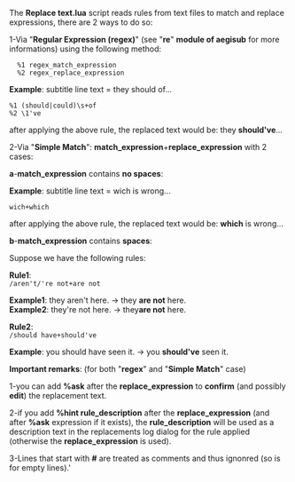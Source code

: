 The **Replace text.lua** script reads rules from text files to match and replace expressions, there are 2 ways to do so:

1-Via "**Regular Expression (regex)**" (see "**re**" **module of aegisub** for more informations) using the following method:
```
  %1 regex_match_expression  
  %2 regex_replace_expression
```  
  
  **Example**: subtitle line text = they should of...
  ```
  %1 (should|could)\s+of  
  %2 \1've
  ```
  
  after applying the above rule, the replaced text would be:   they **should've**...
  
  
2-Via "**Simple Match**":  **match_expression**+**replace_expression** with 2 cases:

  **a**-**match_expression** contains **no spaces**:


**Example**: subtitle line text = wich is wrong...


 `wich+which`


  after applying the above rule, the replaced text would be:   **which** is wrong...
    
	
  **b**-**match_expression** contains **spaces**:

  Suppose we have the following rules:

  **Rule1**:     
  `/aren't/'re not+are not`
	    
   **Example1**: they aren't here. -> they **are not** here.	    
   **Example2**: they're not here. -> they**are not** here.
	    
   **Rule2**:   
   `/should have+should've`

   **Example**: you should have seen it. -> you **should've** seen it.
	    

**Important remarks**:    (for both "**regex**" and "**Simple Match**" case)

1-you can add **%ask** after the **replace_expression**  to **confirm** (and possibly **edit**) the replacement text.  
  
2-if you add **%hint rule_description** after the **replace_expression** (and after **%ask** expression if it exists), the **rule_description** will be used as a description text in the replacements log dialog for the rule applied (otherwise the **replace_expression** is used).
	 
3-Lines that start with  **#** are treated as comments and thus ignonred (so is for empty lines).'
